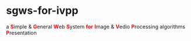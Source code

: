 # sgws-for-ivpp
a <font color=red>**S**</font>imple &amp; <font color=red>**G**</font>eneral <font color=red>**W**</font>eb <font color=red>**S**</font>ystem <font color=red>**for**</font> <font color=red>**I**</font>mage &amp; <font color=red>**V**</font>edio <font color=red>**P**</font>rocessing algorithms <font color=red>**P**</font>resentation



